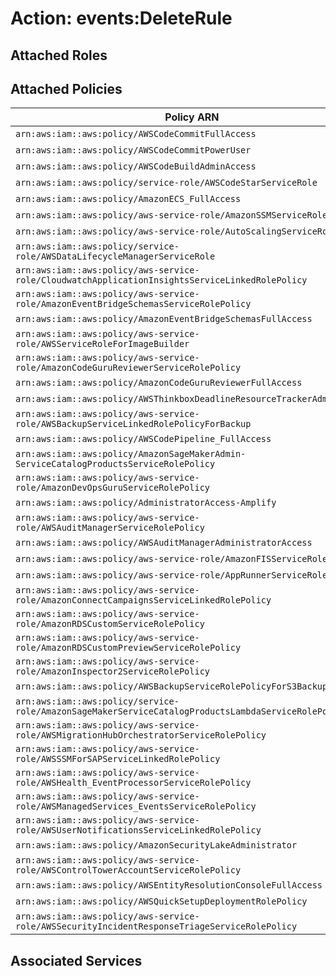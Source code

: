 # Action: events:DeleteRule

## Attached Roles

## Attached Policies

| Policy ARN | Policy Name |
|------------|-------------|
| `arn:aws:iam::aws:policy/AWSCodeCommitFullAccess` | [AWSCodeCommitFullAccess](../policies.md#awscodecommitfullaccess) |
| `arn:aws:iam::aws:policy/AWSCodeCommitPowerUser` | [AWSCodeCommitPowerUser](../policies.md#awscodecommitpoweruser) |
| `arn:aws:iam::aws:policy/AWSCodeBuildAdminAccess` | [AWSCodeBuildAdminAccess](../policies.md#awscodebuildadminaccess) |
| `arn:aws:iam::aws:policy/service-role/AWSCodeStarServiceRole` | [AWSCodeStarServiceRole](../policies.md#awscodestarservicerole) |
| `arn:aws:iam::aws:policy/AmazonECS_FullAccess` | [AmazonECS_FullAccess](../policies.md#amazonecs_fullaccess) |
| `arn:aws:iam::aws:policy/aws-service-role/AmazonSSMServiceRolePolicy` | [AmazonSSMServiceRolePolicy](../policies.md#amazonssmservicerolepolicy) |
| `arn:aws:iam::aws:policy/aws-service-role/AutoScalingServiceRolePolicy` | [AutoScalingServiceRolePolicy](../policies.md#autoscalingservicerolepolicy) |
| `arn:aws:iam::aws:policy/service-role/AWSDataLifecycleManagerServiceRole` | [AWSDataLifecycleManagerServiceRole](../policies.md#awsdatalifecyclemanagerservicerole) |
| `arn:aws:iam::aws:policy/aws-service-role/CloudwatchApplicationInsightsServiceLinkedRolePolicy` | [CloudwatchApplicationInsightsServiceLinkedRolePolicy](../policies.md#cloudwatchapplicationinsightsservicelinkedrolepolicy) |
| `arn:aws:iam::aws:policy/aws-service-role/AmazonEventBridgeSchemasServiceRolePolicy` | [AmazonEventBridgeSchemasServiceRolePolicy](../policies.md#amazoneventbridgeschemasservicerolepolicy) |
| `arn:aws:iam::aws:policy/AmazonEventBridgeSchemasFullAccess` | [AmazonEventBridgeSchemasFullAccess](../policies.md#amazoneventbridgeschemasfullaccess) |
| `arn:aws:iam::aws:policy/aws-service-role/AWSServiceRoleForImageBuilder` | [AWSServiceRoleForImageBuilder](../policies.md#awsserviceroleforimagebuilder) |
| `arn:aws:iam::aws:policy/aws-service-role/AmazonCodeGuruReviewerServiceRolePolicy` | [AmazonCodeGuruReviewerServiceRolePolicy](../policies.md#amazoncodegurureviewerservicerolepolicy) |
| `arn:aws:iam::aws:policy/AmazonCodeGuruReviewerFullAccess` | [AmazonCodeGuruReviewerFullAccess](../policies.md#amazoncodegurureviewerfullaccess) |
| `arn:aws:iam::aws:policy/AWSThinkboxDeadlineResourceTrackerAdminPolicy` | [AWSThinkboxDeadlineResourceTrackerAdminPolicy](../policies.md#awsthinkboxdeadlineresourcetrackeradminpolicy) |
| `arn:aws:iam::aws:policy/aws-service-role/AWSBackupServiceLinkedRolePolicyForBackup` | [AWSBackupServiceLinkedRolePolicyForBackup](../policies.md#awsbackupservicelinkedrolepolicyforbackup) |
| `arn:aws:iam::aws:policy/AWSCodePipeline_FullAccess` | [AWSCodePipeline_FullAccess](../policies.md#awscodepipeline_fullaccess) |
| `arn:aws:iam::aws:policy/AmazonSageMakerAdmin-ServiceCatalogProductsServiceRolePolicy` | [AmazonSageMakerAdmin-ServiceCatalogProductsServiceRolePolicy](../policies.md#amazonsagemakeradmin-servicecatalogproductsservicerolepolicy) |
| `arn:aws:iam::aws:policy/aws-service-role/AmazonDevOpsGuruServiceRolePolicy` | [AmazonDevOpsGuruServiceRolePolicy](../policies.md#amazondevopsguruservicerolepolicy) |
| `arn:aws:iam::aws:policy/AdministratorAccess-Amplify` | [AdministratorAccess-Amplify](../policies.md#administratoraccess-amplify) |
| `arn:aws:iam::aws:policy/aws-service-role/AWSAuditManagerServiceRolePolicy` | [AWSAuditManagerServiceRolePolicy](../policies.md#awsauditmanagerservicerolepolicy) |
| `arn:aws:iam::aws:policy/AWSAuditManagerAdministratorAccess` | [AWSAuditManagerAdministratorAccess](../policies.md#awsauditmanageradministratoraccess) |
| `arn:aws:iam::aws:policy/aws-service-role/AmazonFISServiceRolePolicy` | [AmazonFISServiceRolePolicy](../policies.md#amazonfisservicerolepolicy) |
| `arn:aws:iam::aws:policy/aws-service-role/AppRunnerServiceRolePolicy` | [AppRunnerServiceRolePolicy](../policies.md#apprunnerservicerolepolicy) |
| `arn:aws:iam::aws:policy/aws-service-role/AmazonConnectCampaignsServiceLinkedRolePolicy` | [AmazonConnectCampaignsServiceLinkedRolePolicy](../policies.md#amazonconnectcampaignsservicelinkedrolepolicy) |
| `arn:aws:iam::aws:policy/aws-service-role/AmazonRDSCustomServiceRolePolicy` | [AmazonRDSCustomServiceRolePolicy](../policies.md#amazonrdscustomservicerolepolicy) |
| `arn:aws:iam::aws:policy/aws-service-role/AmazonRDSCustomPreviewServiceRolePolicy` | [AmazonRDSCustomPreviewServiceRolePolicy](../policies.md#amazonrdscustompreviewservicerolepolicy) |
| `arn:aws:iam::aws:policy/aws-service-role/AmazonInspector2ServiceRolePolicy` | [AmazonInspector2ServiceRolePolicy](../policies.md#amazoninspector2servicerolepolicy) |
| `arn:aws:iam::aws:policy/AWSBackupServiceRolePolicyForS3Backup` | [AWSBackupServiceRolePolicyForS3Backup](../policies.md#awsbackupservicerolepolicyfors3backup) |
| `arn:aws:iam::aws:policy/service-role/AmazonSageMakerServiceCatalogProductsLambdaServiceRolePolicy` | [AmazonSageMakerServiceCatalogProductsLambdaServiceRolePolicy](../policies.md#amazonsagemakerservicecatalogproductslambdaservicerolepolicy) |
| `arn:aws:iam::aws:policy/aws-service-role/AWSMigrationHubOrchestratorServiceRolePolicy` | [AWSMigrationHubOrchestratorServiceRolePolicy](../policies.md#awsmigrationhuborchestratorservicerolepolicy) |
| `arn:aws:iam::aws:policy/aws-service-role/AWSSSMForSAPServiceLinkedRolePolicy` | [AWSSSMForSAPServiceLinkedRolePolicy](../policies.md#awsssmforsapservicelinkedrolepolicy) |
| `arn:aws:iam::aws:policy/aws-service-role/AWSHealth_EventProcessorServiceRolePolicy` | [AWSHealth_EventProcessorServiceRolePolicy](../policies.md#awshealth_eventprocessorservicerolepolicy) |
| `arn:aws:iam::aws:policy/aws-service-role/AWSManagedServices_EventsServiceRolePolicy` | [AWSManagedServices_EventsServiceRolePolicy](../policies.md#awsmanagedservices_eventsservicerolepolicy) |
| `arn:aws:iam::aws:policy/aws-service-role/AWSUserNotificationsServiceLinkedRolePolicy` | [AWSUserNotificationsServiceLinkedRolePolicy](../policies.md#awsusernotificationsservicelinkedrolepolicy) |
| `arn:aws:iam::aws:policy/AmazonSecurityLakeAdministrator` | [AmazonSecurityLakeAdministrator](../policies.md#amazonsecuritylakeadministrator) |
| `arn:aws:iam::aws:policy/aws-service-role/AWSControlTowerAccountServiceRolePolicy` | [AWSControlTowerAccountServiceRolePolicy](../policies.md#awscontroltoweraccountservicerolepolicy) |
| `arn:aws:iam::aws:policy/AWSEntityResolutionConsoleFullAccess` | [AWSEntityResolutionConsoleFullAccess](../policies.md#awsentityresolutionconsolefullaccess) |
| `arn:aws:iam::aws:policy/AWSQuickSetupDeploymentRolePolicy` | [AWSQuickSetupDeploymentRolePolicy](../policies.md#awsquicksetupdeploymentrolepolicy) |
| `arn:aws:iam::aws:policy/aws-service-role/AWSSecurityIncidentResponseTriageServiceRolePolicy` | [AWSSecurityIncidentResponseTriageServiceRolePolicy](../policies.md#awssecurityincidentresponsetriageservicerolepolicy) |

## Associated Services

